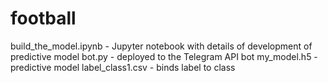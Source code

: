 # football

build_the_model.ipynb - Jupyter notebook with details of development of predictive model
bot.py - deployed to the Telegram API bot
my_model.h5 - predictive model
label_class1.csv - binds label to class
